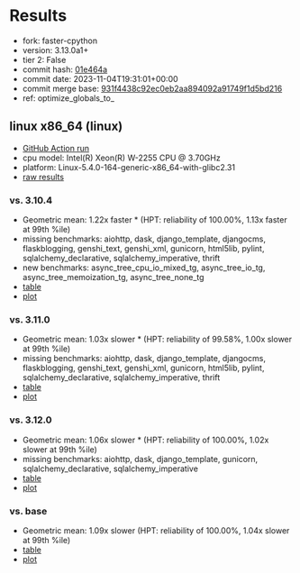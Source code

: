 # Results

- fork: faster-cpython
- version: 3.13.0a1+
- tier 2: False
- commit hash: [01e464a](https://github.com/faster%2dcpython/cpython/commit/01e464a)
- commit date: 2023-11-04T19:31:01+00:00
- commit merge base: [931f4438c92ec0eb2aa894092a91749f1d5bd216](https://github.com/faster%2dcpython/cpython/commit/931f4438c92ec0eb2aa894092a91749f1d5bd216)
- ref: optimize_globals_to_

## linux x86_64 (linux)

- [GitHub Action run](https://github.com/faster-cpython/benchmarking/actions/runs/6788355799)
- cpu model: Intel(R) Xeon(R) W-2255 CPU @ 3.70GHz
- platform: Linux-5.4.0-164-generic-x86_64-with-glibc2.31
- [raw results](bm-20231104-linux-x86_64-faster%252dcpython-optimize_globals_to_-3.13.0a1%2B-01e464a.json)

### vs. 3.10.4

- Geometric mean: 1.22x faster \* (HPT: reliability of 100.00%, 1.13x faster at 99th %ile)
- missing benchmarks: aiohttp, dask, django_template, djangocms, flaskblogging, genshi_text, genshi_xml, gunicorn, html5lib, pylint, sqlalchemy_declarative, sqlalchemy_imperative, thrift
- new benchmarks: async_tree_cpu_io_mixed_tg, async_tree_io_tg, async_tree_memoization_tg, async_tree_none_tg
- [table](bm-20231104-linux-x86_64-faster%252dcpython-optimize_globals_to_-3.13.0a1%2B-01e464a-vs-3.10.4.md)
- [plot](bm-20231104-linux-x86_64-faster%252dcpython-optimize_globals_to_-3.13.0a1%2B-01e464a-vs-3.10.4.png)

### vs. 3.11.0

- Geometric mean: 1.03x slower \* (HPT: reliability of 99.58%, 1.00x slower at 99th %ile)
- missing benchmarks: aiohttp, dask, django_template, djangocms, flaskblogging, genshi_text, genshi_xml, gunicorn, html5lib, pylint, sqlalchemy_declarative, sqlalchemy_imperative, thrift
- [table](bm-20231104-linux-x86_64-faster%252dcpython-optimize_globals_to_-3.13.0a1%2B-01e464a-vs-3.11.0.md)
- [plot](bm-20231104-linux-x86_64-faster%252dcpython-optimize_globals_to_-3.13.0a1%2B-01e464a-vs-3.11.0.png)

### vs. 3.12.0

- Geometric mean: 1.06x slower \* (HPT: reliability of 100.00%, 1.02x slower at 99th %ile)
- missing benchmarks: aiohttp, dask, django_template, gunicorn, sqlalchemy_declarative, sqlalchemy_imperative
- [table](bm-20231104-linux-x86_64-faster%252dcpython-optimize_globals_to_-3.13.0a1%2B-01e464a-vs-3.12.0.md)
- [plot](bm-20231104-linux-x86_64-faster%252dcpython-optimize_globals_to_-3.13.0a1%2B-01e464a-vs-3.12.0.png)

### vs. base

- Geometric mean: 1.09x slower (HPT: reliability of 100.00%, 1.04x slower at 99th %ile)
- [table](bm-20231104-linux-x86_64-faster%252dcpython-optimize_globals_to_-3.13.0a1%2B-01e464a-vs-base.md)
- [plot](bm-20231104-linux-x86_64-faster%252dcpython-optimize_globals_to_-3.13.0a1%2B-01e464a-vs-base.png)

